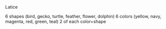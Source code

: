 Latice

6 shapes (bird, gecko, turtle, feather, flower, dolphin)
6 colors (yellow, navy, magenta, red, green, teal)
2 of each color+shape
